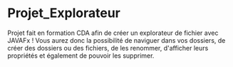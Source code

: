 # Projet_Explorateur


Projet fait en formation CDA afin de créer un explorateur de fichier avec JAVAFx !
Vous aurez donc la possibilité de naviguer dans vos dossiers, de créer des dossiers ou des fichiers, de les renommer, d'afficher leurs propriétés et également de pouvoir les supprimer.
